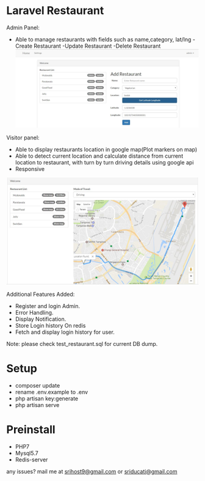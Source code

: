 # Laravel Restaurant

Admin Panel:
- Able to manage restaurants with fields such as name,category, lat/lng
	-Create Restaurant
	-Update Restaurant
	-Delete Restaurant
![Alt text](/public/screenshot_admin.JPG?raw=true "Enter location to get Latitude and Longitude")

Visitor panel:
- Able to display restaurants location in google map(Plot markers on map)
- Able to detect current location and calculate distance from current location to restaurant, with turn by turn driving details using google api
- Responsive

![Alt text](/public/screenshot.JPG?raw=true "Find distance using from current location to restaurant using Laravel")

Additional Features Added:

- Register and login Admin.
- Error Handling.
- Display Notification.
- Store Login history On redis
- Fetch and display login history for user.

Note: please check test_restaurant.sql for current DB dump.

# Setup

- composer update
- rename .env.example to .env
- php artisan key:generate
- php artisan serve

# Preinstall

- PHP7
- Mysql5.7
- Redis-server


any issues? mail me at srihost9@gmail.com or sriducati@gmail.com
